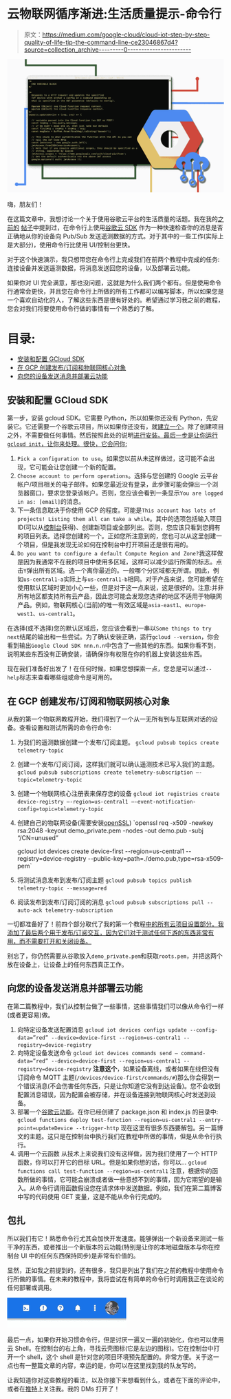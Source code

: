 # 云物联网循序渐进:生活质量提示-命令行

> 原文：<https://medium.com/google-cloud/cloud-iot-step-by-step-quality-of-life-tip-the-command-line-ce23046867d4?source=collection_archive---------0----------------------->

![](img/56391ffab97bfef736fc9d05e53e860b.png)

嗨，朋友们！

在这篇文章中，我想讨论一个关于使用谷歌云平台的生活质量的话题。我在我的[之前的](/@GabeWeiss/cloud-iot-step-by-step-connecting-raspberry-pi-python-2f27a2893ab5) [帖子](/@GabeWeiss/cloud-iot-step-by-step-cloud-to-device-communication-655a92d548ca)中提到过，在命令行上使用[谷歌云 SDK](https://cloud.google.com/sdk/install) 作为一种快速检查你的消息是否正确地从你的设备向 Pub/Sub 发送遥测数据的方式。对于其中的一些工作(实际上是大部分)，使用命令行比使用 UI/控制台更快。

对于这个快速演示，我只想带您在命令行上完成我们在前两个教程中完成的任务:连接设备并发送遥测数据，将消息发送回您的设备，以及部署云功能。

如果你对 UI 完全满意，那也没问题，这就是为什么我们两个都有。但是使用命令行通常会更快，并且您在命令行上所做的所有工作都可以编写脚本，所以如果您是一个喜欢自动化的人，了解这些东西是很有好处的。希望通过学习我之前的教程，您会对我们将要使用命令行做的事情有一个熟悉的了解。

# 目录:

*   [安装和配置 GCloud SDK](#016c)
*   [在 GCP 创建发布/订阅和物联网核心对象](#cd26)
*   [向您的设备发送消息并部署云功能](#8958)

## 安装和配置 GCloud SDK

第一步，安装 gcloud SDK。它需要 Python，所以如果你还没有 Python，先安装它。它还需要一个谷歌云项目，所以如果你还没有，就[建立一个](/h2/2f27a2893ab5#7f07)。除了创建项目之外，不需要做任何事情。然后按照此处的说明[进行安装。最后一步是让你运行`gcloud init`，让你来处理。很快，它会问你:](https://cloud.google.com/sdk/install)

1.  `Pick a configuration to use`。如果您以前从未这样做过，这可能不会出现，它可能会让您创建一个新的配置。
2.  `Choose account to perform operations`。选择与您创建的 Google 云平台帐户/项目相关的电子邮件。如果您最近没有登录，此步骤可能会弹出一个浏览器窗口，要求您登录该帐户。否则，您应该会看到一条显示`You are logged in as: [email]`的消息。
3.  下一条信息取决于你使用 GCP 的程度。可能是`This account has lots of projects! Listing them all can take a while`。其中的选项包括输入项目 ID(可以从[控制台](https://console.cloud.google.com)获得)、创建新项目或全部列出。否则，您应该只看到您拥有的项目列表。选择您创建的一个。正如您所注意到的，您也可以从这里创建一个项目，但是我发现无论如何在控制台中打开项目还是很有用的。
4.  `Do you want to configure a default Compute Region and Zone?`我这样做是因为我通常不在我的项目中使用多区域，这样可以减少运行所需的标志。点击`Y`弹出所有区域。选一个离你最近的。一般哪个分区域都无所谓。因此，例如`us-central1-a`实际上与`us-central1-b`相同。对于产品来说，您可能希望在使用默认区域时更加小心一些，但是对于这一点来说，这是很好的。注意:并非所有地区都支持所有云产品，因此您可能会发现您选择的地区不适用于物联网产品。例如，物联网核心(当前)的唯一有效区域是`asia-east1`、`europe-west1`、`us-central1`。

在选择(或不选择)您的默认区域后，您应该会看到一串以`Some things to try next`结尾的输出和一些尝试。为了确认安装正确，运行`gcloud --version`，你会看到输出`Google Cloud SDK nnn.n.n`中包含了一些其他的东西。如果你看不到，说明某些东西没有正确安装，请确保你有权限在你的机器上安装这些东西。

现在我们准备好出发了！在任何时候，如果您想探索一点，您总是可以通过`--help`标志来查看哪些组或命令是可用的。

## 在 GCP 创建发布/订阅和物联网核心对象

从我的第一个物联网教程开始，我们得到了一个从一无所有到与互联网对话的设备。查看设置和测试所需的命令行命令:

1.  为我们的遥测数据创建一个发布/订阅主题。
    `gcloud pubsub topics create telemetry-topic`
2.  创建一个发布/订阅订阅，这样我们就可以确认遥测技术已写入我们的主题。
    `gcloud pubsub subscriptions create telemetry-subscription —-topic=telemetry-topic`
3.  创建一个物联网核心注册表来保存您的设备
    `gcloud iot registries create device-registry —-region=us-central1 —-event-notification-config=topic=telemetry-topic`
4.  创建自己的物联网设备(需要安装[openSSL](https://www.openssl.org/source/))
    `openssl req -x509 -newkey rsa:2048 -keyout demo_private.pem -nodes -out demo.pub -subj “/CN=unused”

    gcloud iot devices create device-first --region=us-central1 --registry=device-registry --public-key=path=./demo.pub,type=rsa-x509-pem`
5.  将测试消息发布到发布/订阅主题
    `gcloud pubsub topics publish telemetry-topic --message=red`
6.  阅读发布到发布/订阅订阅的消息
    `gcloud pubsub subscriptions pull --auto-ack telemetry-subscription`

一切都准备好了！前四个部分取代了我的第一个教程[中的所有云项目设置部分。我添加了最后两个用于发布/订阅交互，因为它们对于测试任何下游的东西非常有用，而不需要打开和关闭设备。](/@GabeWeiss/cloud-iot-step-by-step-connecting-raspberry-pi-python-2f27a2893ab5)

别忘了，你仍然需要从谷歌放入`demo_private.pem`和获取`roots.pem`，并把这两个放在设备上，让设备上的任何东西真正工作。

## 向您的设备发送消息并部署云功能

在第二篇教程中，我们从控制台做了一些事情，这些事情我们可以像从命令行一样(或者更容易)做。

1.  向特定设备发送配置消息
    `gcloud iot devices configs update --config-data=”red” --device=device-first --region=us-central1 --registry=device-registry`
2.  向特定设备发送命令
    `gcloud iot devices commands send — command-data=”red” --device=device-first --region=us-central1 --registry=device-registry`
    **注意这个**，如果设备离线，或者如果在线但没有订阅命令 MQTT 主题(`/devices/device-first/commands/#`)那么你会得到一个错误消息(不会伤害任何东西，只是让你知道它没有到达设备)。您不会收到配置消息错误，因为配置会被存储，并在设备连接到物联网核心时发送到设备。
3.  部署一个[谷歌云功能](https://cloud.google.com/functions/getting-started/)。在你已经创建了 package.json 和 index.js 的目录中:
    `gcloud functions deploy test-function --region=us-central1 --entry-point=updateDevice --trigger-http`
    现在这里有很多东西要解包。另一篇博文的主题。这只是在控制台中执行我们在教程中所做的事情，但是从命令行执行。
4.  调用一个云函数
    从技术上来说我们没有这样做，因为我们使用了一个 HTTP 函数，你可以打开它的目标 URL。但是如果你想的话，你可以…
    `gcloud functions call test-function --region=us-central1`
    注意，根据你的函数所做的事情，它可能会崩溃或者做一些意想不到的事情，因为它期望的是输入。从命令行调用函数假设您在请求体中发送数据。例如，我们在第二篇博客中写的代码使用 GET 变量，这是不能从命令行完成的。

## 包扎

所以我们有它！熟悉命令行尤其会加快开发速度。能够弹出一个新设备来测试一些干净的东西，或者推出一个新版本的云功能(特别是让你的本地磁盘版本与你在控制台 UI 中的任何东西保持同步)是非常有价值的。

显然，正如我之前提到的，还有很多，我只是列出了我们在之前的教程中使用命令行所做的事情。在未来的教程中，我将尝试在有简单的命令行时调用我正在谈论的任何部署或调用。

![](img/75dd9b707837c97a094746b07fa1e3e2.png)

最后一点，如果你开始习惯命令行，但是讨厌一遍又一遍的初始化，你也可以使用云 Shell。在控制台的右上角，寻找云壳图标(它是左边的图标)。它在控制台中打开一个 shell，这个 shell 是针对您的项目环境预先配置的。非常方便。关于这一点也有一整篇文章的内容，幸运的是，你可以在这里找到我的队友写的。

让我知道你对这些教程的看法，以及你接下来想看到什么，或者在下面的评论中，或者在[推特](https://twitter.com/GabeWeiss_)上关注我。我的 DMs 打开了！
